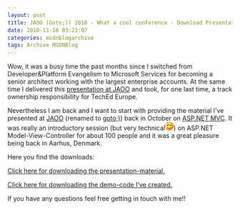 ```yaml
---
layout: post
title: JAOO (Goto;)) 2010 - What a cool conference - Download Presentation and Code
date: 2010-11-10 03:23:07
categories: msdnblogarchive
tags: Archive MSDNBlog
---
```


Wow, it was a busy time the past months since I switched from Developer&Platform Evangelism to Microsoft Services for becoming a senior architect working with the largest enterprise accounts. At the same time I delivered this [presentation at JAOO](http://gotocon.com/aarhus-2010/speaker/Mario+Szpuszta) and took, for one last time, a track ownership responsibility for TechEd Europe.

 Nevertheless I am back and I want to start with providing the material I’ve presented at [JAOO](http://gotocon.com) (renamed to [goto;)](http://gotocon.com)) back in October on [ASP.NET MVC](http://www.asp.net/mvc). It was really an introductory session (but very technical![Smile](https://github.com/mszcool/oldmsdnblogarchive/blob/master/media/MSDNBlogsFS/prod.evol.blogs.msdn.com/CommunityServer.Blogs.Components.WeblogFiles/00/00/00/32/26/metablogapi/0576.wlEmoticon-smile_75310367.png?raw=true)) on ASP.NET Model-View-Controller for about 100 people and it was a great pleasure being back in Aarhus, Denmark.

 Here you find the downloads:

 [Click here for downloading the presentation-material.](http://cid-d37c9d7bfbce8418.office.live.com/self.aspx/Public/Presentations/20101005-JAOO-ASPNETMVC-Presentation.pdf)

 [Click here for downloading the demo-code I’ve created.](http://cid-d37c9d7bfbce8418.office.live.com/self.aspx/Public/Presentations/20101005-JAOO-ASPNETMVC-Demo.zip)

 If you have any questions feel free getting in touch with me!!


